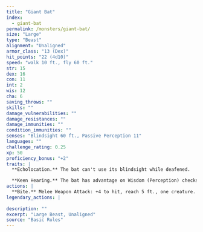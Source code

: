 ```yaml
---
title: "Giant Bat"
index:
  - giant-bat
permalink: /monsters/giant-bat/
size: "Large"
type: "Beast"
alignment: "Unaligned"
armor_class: "13 (Dex)"
hit_points: "22 (4d10)"
speed: "walk 10 ft., fly 60 ft."
str: 15
dex: 16
con: 11
int: 2
wis: 12
cha: 6
saving_throws: ""
skills: ""
damage_vulnerabilities: ""
damage_resistances: ""
damage_immunities: ""
condition_immunities: ""
senses: "Blindsight 60 ft., Passive Perception 11"
languages: ""
challenge_rating: 0.25
xp: 50
proficiency_bonus: "+2"
traits: |
  **Echolocation.** The bat can't use its blindsight while deafened.

  **Keen Hearing.** The bat has advantage on Wisdom (Perception) checks that rely on hearing.
actions: |
  **Bite.** Melee Weapon Attack: +4 to hit, reach 5 ft., one creature. Hit: 5 (1d6 + 2) piercing damage.  
legendary_actions: |
  
description: ""
excerpt: "Large Beast, Unaligned"
source: "Basic Rules"
---
```

